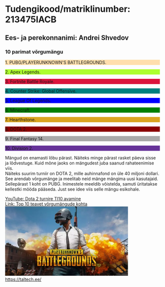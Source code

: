 <!DOCTYPE html>
<html>
<head>
<title>Page Title</title>
</head>
<body>

<h1>Tudengikood/matriklinumber: 213475IACB </h1>
<h2>Ees- ja perekonnanimi: Andrei Shvedov </h2>

<h3>10 parimat võrgumängu </h3>

<p style="background-color:NavajoWhite;"> 1. PUBG/PLAYERUNKNOWN'S BATTLEGROUNDS.</p>
<p style="background-color:GreenYellow;"> 2. Apex Legends.</p>
<p style="background-color:Crimson;"> 3. Fortnite Battle Royale.</p>
<p style="background-color:Teal;"> 4. Counter Strike: Global Offensive.</p>
<p style="background-color:Blue;"> 5. League Of Legends.</p>
<p style="background-color:Green;"> 6. Minecraft.</p>
<p style="background-color:GoldenRod;"> 7. Hearthstone.</p>
<p style="background-color:DarkRed;"> 8. DOTA 2.</p>
<p style="background-color:DarkGrey;"> 9. Final Fantasy 14.</p>
<p style="background-color:RebeccaPurple;"> 10. Division 2.</p>
<p> Mängud on enamasti lõbu pärast. Näiteks minge pärast rasket päeva sisse ja lõdvestuge. Kuid mõne jaoks on mängudest juba saanud rahateenimise viis. <br>
Näiteks suurim turniir on DOTA 2, mille auhinnafond on üle 40 miljoni dollari. See arendab võrgumänge ja meelitab neid mänge mängima uusi kasutajaid. <br>
Sellepärast 1 koht on PUBG. Inimestele meeldib võistelda, samuti üritatakse kellestki mööda pääseda. Just see idee viis selle mängu esikohale.</p>
<a href="https://www.youtube.com/watch?v=ahw5KBuHtKY&ab_channel=dota2"> YouTube: Dota 2 turnire TI10 avamine </a> <a href=https://firstsportz.com/top-10-most-popular-online-games-in-2021/> <br> Link: Top 10 teavet võrgumängude kohta </a>
<br> 
<img src="PUBG.jpg" width="400" height="225">
<br>
<a href= https://taltech.ee/>  https://taltech.ee/</a>
</body>
</html>
